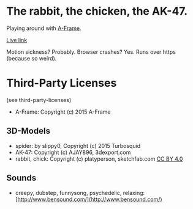 # The rabbit, the chicken, the AK-47.

Playing around with [A-Frame](https://aframe.io/).

[Live link](https://i3games.github.io/weirdr/)

Motion sickness? Probably. Browser crashes? Yes. Runs over https (because so weird).

# Third-Party Licenses

(see third-party-licenses)

* A-Frame: Copyright (c) 2015 A-Frame

## 3D-Models
* spider: by slippy0, Copyright (c) 2015 Turbosquid
* AK-47: Copyright (c) AJAY896, 3dexport.com
* rabbit, chick: Copyright (c) platyperson, sketchfab.com [CC BY 4.0](http://creativecommons.org/licenses/by/4.0/)

## Sounds
* creepy, dubstep, funnysong, psychedelic, relaxing: [http://www.bensound.com/](http://www.bensound.com/)
